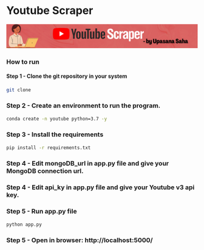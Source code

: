 # Youtube Scraper
![image](Youtube_Scraper.png)

### How to run

#### Step 1 - Clone the git repository in your system
```bash
git clone 
```

### Step 2 - Create an environment to run the program.

```bash
conda create -n youtube python=3.7 -y
```
### Step 3 - Install the requirements
```bash
pip install -r requirements.txt
```
### Step 4 - Edit mongoDB_url in app.py file and give your MongoDB connection url.

### Step 4 - Edit api_ky in app.py file and give your Youtube v3 api key.

### Step 5 - Run app.py file
```bash
python app.py
```
### Step 5 - Open in browser: http://localhost:5000/
